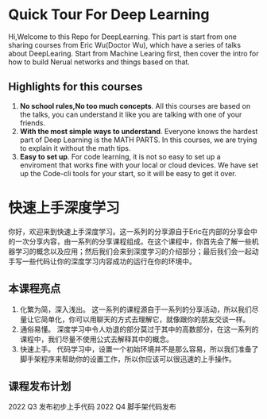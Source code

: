 # Quick Tour For Deep Learning
Hi,Welcome to this Repo for DeepLearning. This part is start from one sharing courses from Eric Wu(Doctor Wu), which have a series of talks about DeepLearing. Start from Machine Learing first, then cover the intro for how to build Nerual networks and things based on that.

## Highlights for this courses
1. **No school rules,No too much concepts**. All this courses are based on the talks, you can understand it like you are talking with one of your friends.
2. **With the most simple ways to understand**. Everyone knows the hardest part of Deep Learning is the MATH PARTS. In this courses, we are trying to explain it without the math tips.
3. **Easy to set up**. For code learning, it is not so easy to set up a enviroment that works fine with your local or cloud devices. We have set up the Code-cli tools for your start, so it will be easy to get it over.

# 快速上手深度学习
你好，欢迎来到快速上手深度学习。这一系列的分享源自于Eric在内部的分享会中的一次分享内容，由一系列的分享课程组成。在这个课程中，你首先会了解一些机器学习的概念以及应用；然后我们会来到深度学习的介绍部分；最后我们会一起动手写一些代码让你的深度学习内容成功的运行在你的环境中。

## 本课程亮点
1. 化繁为简，深入浅出。 这一系列的课程源自于一系列的分享活动，所以我们尽量让它简单化，你可以用聊天的方式去理解它，就像跟你的朋友交谈一样。
2. 通俗易懂。 深度学习中令人劝退的部分莫过于其中的高数部分，在这一系列的课程中，我们尽量不使用公式去解释其中的概念。
3. 快速上手。 代码学习中，设置一个初始环境并不是那么容易，所以我们准备了脚手架程序来帮助你的设置工作，所以你应该可以很迅速的上手操作。

## 课程发布计划
2022 Q3 发布初步上手代码
2022 Q4 脚手架代码发布
